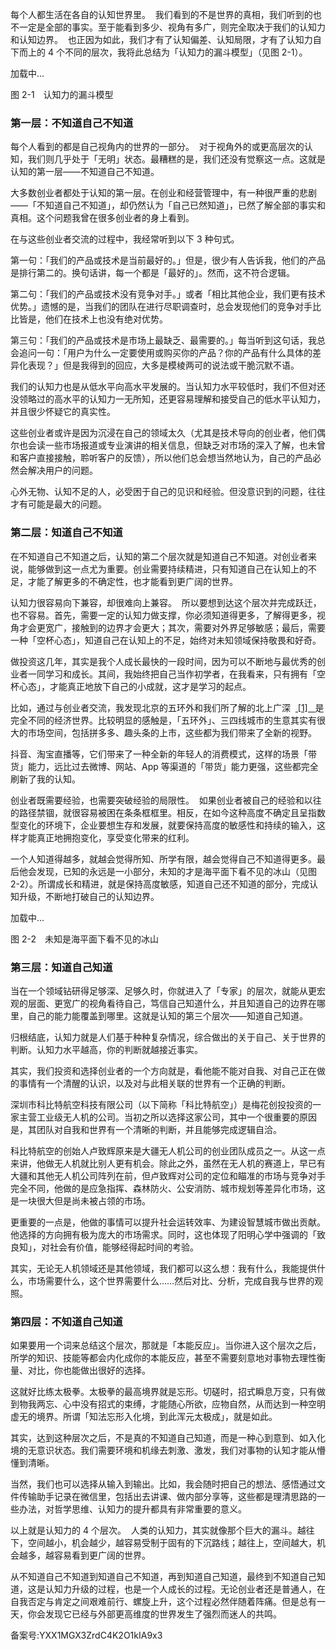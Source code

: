 每个人都生活在各自的认知世界里。  我们看到的不是世界的真相，我们听到的也不一定是全部的事实。至于能看到多少、视角有多广，则完全取决于我们的认知力和认知边界。  也正因为如此，我们才有了认知偏差、认知局限，才有了认知力自下而上的 4 个不同的层次，我将此总结为「认知力的漏斗模型」（见图 2-1）。 

加载中...

图 2-1 认知力的漏斗模型

### 第一层：不知道自己不知道 

每个人看到的都是自己视角内的世界的一部分。  对于视角外的或更高层次的认知，我们则几乎处于「无明」状态。最糟糕的是，我们还没有觉察这一点。这就是认知的第一层——不知道自己不知道。 

大多数创业者都处于认知的第一层。在创业和经营管理中，有一种很严重的悲剧——「不知道自己不知道」，却仍然认为「自己已然知道」，已然了解全部的事实和真相。这个问题我曾在很多创业者的身上看到。 

在与这些创业者交流的过程中，我经常听到以下 3 种句式。 

第一句：「我们的产品或技术是当前最好的。」但是，很少有人告诉我，他们的产品是排行第二的。换句话讲，每一个都是「最好的」。然而，这不符合逻辑。 

第二句：「我们的产品或技术没有竞争对手。」或者「相比其他企业，我们更有技术优势。」遗憾的是，当我们的团队在进行尽职调查时，总会发现他们的竞争对手比比皆是，他们在技术上也没有绝对优势。 

第三句：「我们的产品或技术是市场上最缺乏、最需要的。」每当听到这句话，我总会追问一句：「用户为什么一定要使用或购买你的产品？你的产品有什么具体的差异化表现？」但是我得到的回应，大多是模棱两可的说法或干脆沉默不语。 

我们的认知力也是从低水平向高水平发展的。当认知力水平较低时，我们不但对还没领略过的高水平的认知力一无所知，还更容易理解和接受自己的低水平认知力，并且很少怀疑它的真实性。 

这些创业者或许是因为沉浸在自己的领域太久（尤其是技术导向的创业者，他们偶尔也会读一些市场报道或专业演讲的相关信息，但缺乏对市场的深入了解，也未曾和客户直接接触，聆听客户的反馈），所以他们总会想当然地认为，自己的产品必然会解决用户的问题。 

心外无物、认知不足的人，必受困于自己的见识和经验。但没意识到的问题，往往才有可能是最大的问题。 

### 第二层：知道自己不知道 

在不知道自己不知道之后，认知的第二个层次就是知道自己不知道。对创业者来说，能够做到这一点尤为重要。创业需要持续精进，只有知道自己在认知上的不足，才能了解更多的不确定性，也才能看到更广阔的世界。 

认知力很容易向下兼容，却很难向上兼容。  所以要想到达这个层次并完成跃迁，也不容易。首先，需要一定的认知力做支撑，你必须知道得更多，了解得更多，视角才会更宽广，接触到的边界才会更大；其次，需要对外界足够敏感；最后，需要一种「空杯心态」，知道自己在认知上的不足，始终对未知领域保持敬畏和好奇。 

做投资这几年，其实是我个人成长最快的一段时间，因为可以不断地与最优秀的创业者一同学习和成长。其间，我始终把自己当作初学者，在我看来，只有拥有「空杯心态」，才能真正地放下自己的小成就，这才是学习的起点。 

比如，通过与创业者交流，我发现北京的五环外和我们所了解的北上广深  [ \[1\]   ](#comment_2373)是完全不同的经济世界。比较明显的感触是，「五环外」、三四线城市的生意其实有很大的市场空间，包括拼多多、趣头条的上市，这些都为我们带来了全新的视野。 

抖音、淘宝直播等，它们带来了一种全新的年轻人的消费模式，这样的场景「带货」能力，远比过去微博、网站、App 等渠道的「带货」能力更强，这些都完全刷新了我的认知。 

创业者既需要经验，也需要突破经验的局限性。  如果创业者被自己的经验和以往的路径禁锢，就很容易被困在条条框框里。相反，在如今这种高度不确定且呈指数型变化的环境下，企业要想生存和发展，就要保持高度的敏感性和持续的输入，这样才能真正地拥抱变化，享受变化带来的红利。 

一个人知道得越多，就越会觉得所知、所学有限，越会觉得自己不知道得更多。最后他会发现，已知的永远是一小部分，未知的才是海平面下看不见的冰山（见图 2-2）。所谓成长和精进，就是保持高度敏感，知道自己还不知道的部分，完成认知升级，不断地打破自己的认知边界。 

加载中...

图 2-2 未知是海平面下看不见的冰山

### 第三层：知道自己知道 

当在一个领域钻研得足够深、足够久时，你就进入了「专家」的层次，就能从更宏观的层面、更宽广的视角看待自己，笃信自己知道什么，并且知道自己的边界在哪里，自己的能力能覆盖到哪里。这就是认知的第三个层次——知道自己知道。 

归根结底，认知力就是人们基于种种复杂情况，综合做出的关于自己、关于世界的判断。认知力水平越高，你的判断就越接近事实。 

其实，我们投资和选择创业者的一个方向就是，看他能不能对自我、对自己正在做的事情有一个清醒的认识，以及对与此相关联的世界有一个正确的判断。 

深圳市科比特航空科技有限公司（以下简称「科比特航空」）是梅花创投投资的一家主营工业级无人机的公司。当初之所以选择这家公司，其中一个很重要的原因是，其团队对自我和世界有一个清晰的判断，并且能够完成逻辑自洽。 

科比特航空的创始人卢致辉原来是大疆无人机公司的创业团队成员之一。从这一点来讲，他做无人机就比别人更有机会。除此之外，虽然在无人机的赛道上，早已有大疆和其他无人机公司阵列在前，但卢致辉对公司的定位和瞄准的市场与竞争对手完全不同，他做的是应急指挥、森林防火、公安消防、城市规划等差异化市场，这是一块很大但是尚未被占领的市场。 

更重要的一点是，他做的事情可以提升社会运转效率、为建设智慧城市做出贡献。他选择的方向拥有极为庞大的市场需求。同时，这也体现了阳明心学中强调的「致良知」，对社会有价值，能够经得起时间的考验。 

其实，无论无人机领域还是其他领域，我们都可以这么想：我有什么，我能提供什么，市场需要什么，这个世界需要什么……然后对比、分析，完成自我与世界的观照。 

### 第四层：不知道自己知道 

如果要用一个词来总结这个层次，那就是「本能反应」。当你进入这个层次之后，所学的知识、技能等都会内化成你的本能反应，甚至不需要刻意地对事物去理性衡量、对比，你也能做出很好的选择。 

这就好比练太极拳。太极拳的最高境界就是忘形。切磋时，招式瞬息万变，只有做到物我两忘、心中没有招式的束缚，才能随心所欲，应物自然，从而达到一种空明虚无的境界。所谓「知法忘形入化境，到此浑元太极成」，就是如此。 

其实，达到这种层次之后，不是真的不知道自己知道，而是一种心到意到、如入化境的无意识状态。我们需要环境和机缘去刺激、激发，我们对事物的认知才能从懵懂到清晰。 

当然，我们也可以选择从输入到输出。比如，我会随时把自己的想法、感悟通过文件传输助手记录在微信里，包括出去讲课、做内部分享等，这些都是理清思路的一些办法，对哲学思维、认知力的提升都具有非常重要的意义。 

以上就是认知力的 4 个层次。  人类的认知力，其实就像那个巨大的漏斗。越往下，空间越小，机会越少，越容易受制于固有的下沉路线；越往上，空间越大，机会越多，越容易看到更广阔的世界。  

从不知道自己不知道到知道自己不知道，再到知道自己知道，最终到不知道自己知道，这是认知力升级的过程，也是一个人成长的过程。无论创业者还是普通人，在自我否定与肯定之间艰难前行、螺旋上升，这个过程必然伴随着阵痛。但是总有一天，你会发现它已经与外部更高维度的世界发生了强烈而迷人的共鸣。 

备案号:YXX1MGX3ZrdC4K2O1kIA9x3